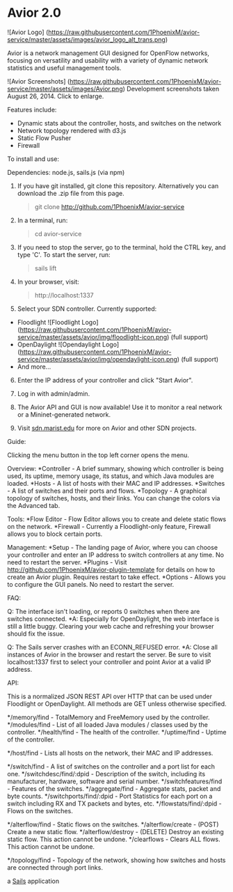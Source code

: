 # Avior 2.0

![Avior Logo]
(https://raw.githubusercontent.com/1PhoenixM/avior-service/master/assets/images/avior_logo_alt_trans.png)

Avior is a network management GUI designed for OpenFlow networks, focusing on versatility and usability
with a variety of dynamic network statistics and useful management tools.

![Avior Screenshots]
(https://raw.githubusercontent.com/1PhoenixM/avior-service/master/assets/images/Avior.png)
Development screenshots taken August 26, 2014. Click to enlarge.

Features include:
  * Dynamic stats about the controller, hosts, and switches on the network
  * Network topology rendered with d3.js
  * Static Flow Pusher
  * Firewall

To install and use:

Dependencies: node.js, sails.js (via npm)

1. If you have git installed, git clone this repository. Alternatively you can download the .zip file from this page.
    
    > git clone http://github.com/1PhoenixM/avior-service

2. In a terminal, run:

    > cd avior-service

3. If you need to stop the server, go to the terminal, hold the CTRL key, and type 'C'. To start the server, run: 

    > sails lift 

4. In your browser, visit:

    > http://localhost:1337

5. Select your SDN controller. Currently supported: 
  * Floodlight ![Floodlight Logo]
(https://raw.githubusercontent.com/1PhoenixM/avior-service/master/assets/avior/img/floodlight-icon.png) (full support)
  * OpenDaylight ![Opendaylight Logo]
(https://raw.githubusercontent.com/1PhoenixM/avior-service/master/assets/avior/img/opendaylight-icon.png) (full support)
  * And more...
    
6. Enter the IP address of your controller and click "Start Avior". 

7. Log in with admin/admin. 

8. The Avior API and GUI is now available! Use it to monitor a real network or a Mininet-generated network.

9. Visit [sdn.marist.edu](http://sdn.marist.edu) for more on Avior and other SDN projects.

Guide:

Clicking the menu button in the top left corner opens the menu.

Overview:
*Controller - A brief summary, showing which controller is being used, its uptime, memory usage, its status, and which Java modules are loaded.
*Hosts - A list of hosts with their MAC and IP addresses.
*Switches - A list of switches and their ports and flows.
*Topology - A graphical topology of switches, hosts, and their links. You can change the colors via the Advanced tab.

Tools:
*Flow Editor - Flow Editor allows you to create and delete static flows on the network.
*Firewall - Currently a Floodlight-only feature, Firewall allows you to block certain ports.

Management:
*Setup - The landing page of Avior, where you can choose your controller and enter an IP address to switch controllers at any time. No need to restart the server.
*Plugins - Visit http://github.com/1PhoenixM/avior-plugin-template for details on how to create an Avior plugin. Requires restart to take effect.
*Options - Allows you to configure the GUI panels. No need to restart the server.

FAQ:

Q: The interface isn't loading, or reports 0 switches when there are switches connected.
*A: Especially for OpenDaylight, the web interface is still a little buggy. Clearing your web cache and refreshing your browser should fix the issue.

Q: The Sails server crashes with an ECONN_REFUSED error.
*A: Close all instances of Avior in the browser and restart the server. Be sure to visit localhost:1337 first to select your controller and point Avior at a valid IP address.

API:

This is a normalized JSON REST API over HTTP that can be used under Floodlight or OpenDaylight. All methods are GET unless otherwise specified.

*/memory/find - TotalMemory and FreeMemory used by the controller.
*/modules/find - List of all loaded Java modules / classes used by the controller.
*/health/find - The health of the controller.
*/uptime/find - Uptime of the controller.

*/host/find - Lists all hosts on the network, their MAC and IP addresses.

*/switch/find - A list of switches on the controller and a port list for each one.
*/switchdesc/find/:dpid - Description of the switch, including its manufacturer, hardware, software and serial number.
*/switchfeatures/find - Features of the switches.
*/aggregate/find - Aggregate stats, packet and byte counts.
*/switchports/find/:dpid - Port Statistics for each port on a switch including RX and TX packets and bytes, etc.
*/flowstats/find/:dpid - Flows on the switches.

*/alterflow/find - Static flows on the switches.
*/alterflow/create - (POST) Create a new static flow.
*/alterflow/destroy - (DELETE) Destroy an existing static flow. This action cannot be undone.
*/clearflows - Clears ALL flows. This action cannot be undone.

*/topology/find - Topology of the network, showing how switches and hosts are connected through port links.

a [Sails](http://sailsjs.org) application